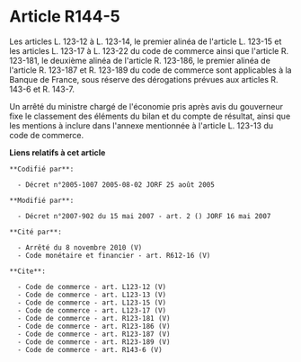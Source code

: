 # Article R144-5

Les articles L. 123-12 à L. 123-14, le premier alinéa de l'article L. 123-15 et les articles L. 123-17 à L. 123-22 du code de
commerce ainsi que l'article R. 123-181, le deuxième alinéa de l'article R. 123-186, le premier alinéa de l'article R.
123-187 et R. 123-189 du code de commerce sont applicables à la Banque de France, sous réserve des dérogations prévues aux
articles R. 143-6 et R. 143-7. 

Un arrêté du ministre chargé de l'économie pris après avis du gouverneur fixe le classement des éléments du bilan et du
compte de résultat, ainsi que les mentions à inclure dans l'annexe mentionnée à l'article L. 123-13 du code de commerce.

**Liens relatifs à cet article**

	**Codifié par**:

	  - Décret n°2005-1007 2005-08-02 JORF 25 août 2005

	**Modifié par**:

	  - Décret n°2007-902 du 15 mai 2007 - art. 2 () JORF 16 mai 2007

	**Cité par**:

	  - Arrêté du 8 novembre 2010 (V)
	  - Code monétaire et financier - art. R612-16 (V)

	**Cite**:

	  - Code de commerce - art. L123-12 (V)
	  - Code de commerce - art. L123-13 (V)
	  - Code de commerce - art. L123-15 (V)
	  - Code de commerce - art. L123-17 (V)
	  - Code de commerce - art. R123-181 (V)
	  - Code de commerce - art. R123-186 (V)
	  - Code de commerce - art. R123-187 (V)
	  - Code de commerce - art. R123-189 (V)
	  - Code de commerce - art. R143-6 (V)
